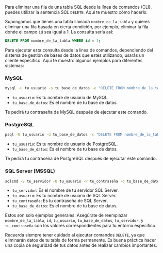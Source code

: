 Para eliminar una fila de una tabla SQL desde la línea de comandos (CLI), puedes utilizar la sentencia SQL `DELETE`. Aquí te muestro cómo hacerlo:

Supongamos que tienes una tabla llamada `nombre_de_la_tabla` y quieres eliminar una fila basada en cierta condición, por ejemplo, eliminar la fila donde el campo `id` sea igual a 1. La consulta sería así:

```sql
DELETE FROM nombre_de_la_tabla WHERE id = 1;
```

Para ejecutar esta consulta desde la línea de comandos, dependiendo del sistema de gestión de bases de datos que estés utilizando, usarás un cliente específico. Aquí te muestro algunos ejemplos para diferentes sistemas:

### MySQL

```bash
mysql -u tu_usuario -p tu_base_de_datos -e "DELETE FROM nombre_de_la_tabla WHERE id = 1;"
```
- `tu_usuario`: Es tu nombre de usuario de MySQL.
- `tu_base_de_datos`: Es el nombre de tu base de datos.

Te pedirá tu contraseña de MySQL después de ejecutar este comando.

### PostgreSQL

```bash
psql -U tu_usuario -d tu_base_de_datos -c "DELETE FROM nombre_de_la_tabla WHERE id = 1;"
```
- `tu_usuario`: Es tu nombre de usuario de PostgreSQL.
- `tu_base_de_datos`: Es el nombre de tu base de datos.

Te pedirá tu contraseña de PostgreSQL después de ejecutar este comando.

### SQL Server (MSSQL)

```bash
sqlcmd -S tu_servidor -U tu_usuario -P tu_contraseña -d tu_base_de_datos -Q "DELETE FROM nombre_de_la_tabla WHERE id = 1;"
```
- `tu_servidor`: Es el nombre de tu servidor SQL Server.
- `tu_usuario`: Es tu nombre de usuario de SQL Server.
- `tu_contraseña`: Es tu contraseña de SQL Server.
- `tu_base_de_datos`: Es el nombre de tu base de datos.

Estos son solo ejemplos generales. Asegúrate de reemplazar `nombre_de_la_tabla`, `id`, `tu_usuario`, `tu_base_de_datos`, `tu_servidor`, y `tu_contraseña` con los valores correspondientes para tu entorno específico.

Recuerda siempre tener cuidado al ejecutar comandos `DELETE`, ya que eliminarán datos de tu tabla de forma permanente. Es buena práctica hacer una copia de seguridad de tus datos antes de realizar cambios importantes.